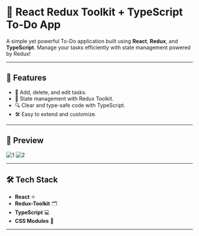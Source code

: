 # 📝 React Redux Toolkit + TypeScript To-Do App

A simple yet powerful To-Do application built using **React**, **Redux**, and **TypeScript**. Manage your tasks efficiently with state management powered by Redux!

---

## 🚀 Features

- 📌 Add, delete, and edit tasks.
- 💾 State management with Redux Toolkit.
- 🔍 Clear and type-safe code with TypeScript.
- 🛠️ Easy to extend and customize.

---

## 📸 Preview

![1](İmage/1.png)
![2](İmage/2.png)

---

## 🛠️ Tech Stack

- **React** ⚛️
- **Redux-Toolkit** 🗂️
- **TypeScript** 💻
- **CSS Modules** 🎨

---
